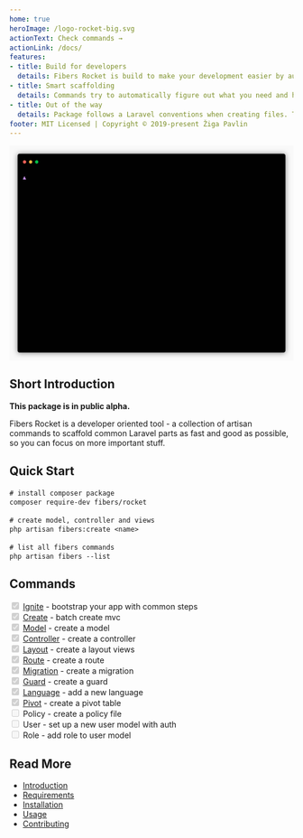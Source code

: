 ```yaml
---
home: true
heroImage: /logo-rocket-big.svg
actionText: Check commands →
actionLink: /docs/
features:
- title: Build for developers
  details: Fibers Rocket is build to make your development easier by automating usual stuff so you can focus on your magic.
- title: Smart scaffolding
  details: Commands try to automatically figure out what you need and help you build faster with input suggestions or smart auto values when in silent mode.
- title: Out of the way
  details: Package follows a Laravel conventions when creating files. There is nothing new to learn and no overhead when customizing.
footer: MIT Licensed | Copyright © 2019-present Žiga Pavlin
---
```


<img src='/rocket.gif' style='display:block;margin-left:auto;margin-right:auto;'>

## Short Introduction
**This package is in public alpha.**

Fibers Rocket is a developer oriented tool - a collection of artisan commands to scaffold common Laravel parts as fast and good as possible, so you can focus on more important stuff.

## Quick Start
```
# install composer package
composer require-dev fibers/rocket

# create model, controller and views
php artisan fibers:create <name>

# list all fibers commands
php artisan fibers --list
```

## Commands
<input type="checkbox" checked disabled> [Ignite](/commands/ignite) - bootstrap your app with common steps  
<input type="checkbox" checked disabled> [Create](/commands/create) - batch create mvc  
<input type="checkbox" checked disabled> [Model](/commands/model) - create a model  
<input type="checkbox" checked disabled> [Controller](/commands/controller) - create a controller  
<input type="checkbox" checked disabled> [Layout](/commands/layout) - create a layout views  
<input type="checkbox" checked disabled> [Route](/commands/route) - create a route  
<input type="checkbox" checked disabled> [Migration](/commands/migration) - create a migration  
<input type="checkbox" checked disabled> [Guard](/commands/guard) - create a guard  
<input type="checkbox" checked disabled> [Language](/commands/language) - add a new language  
<input type="checkbox" checked disabled> [Pivot](/commands/pivot) - create a pivot table  
<input type="checkbox" disabled> Policy - create a policy file  
<input type="checkbox" disabled> User - set up a new user model with auth  
<input type="checkbox" disabled> Role - add role to user model  


## Read More
- [Introduction](/guide#introduction)
- [Requirements](/guide#requirements)
- [Installation](/guide#installation)
- [Usage](/guide#usage)
- [Contributing](/guide#contributing)
